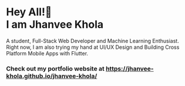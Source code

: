 # Hey All!👋 <br> I am Jhanvee Khola
A student, Full-Stack Web Developer and Machine Learning Enthusiast.<br> Right now, I am also trying my hand at UI/UX Design and Building Cross Platform Mobile Apps with Flutter.
### Check out my portfolio website at https://jhanvee-khola.github.io/jhanvee-khola/
